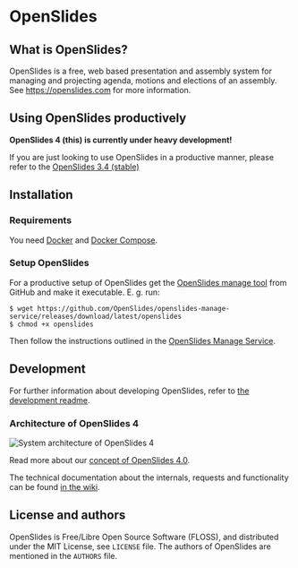 # OpenSlides

## What is OpenSlides?

OpenSlides is a free, web based presentation and assembly system for
managing and projecting agenda, motions and elections of an assembly. See
https://openslides.com for more information.


## Using OpenSlides productively

__OpenSlides 4 (this) is currently under heavy development!__

If you are just looking to use OpenSlides in a productive manner, please refer
to the [OpenSlides 3.4 (stable)](https://github.com/OpenSlides/OpenSlides/tree/stable/3.4.x)


## Installation

### Requirements

You need [Docker](https://docs.docker.com/engine/install/) and [Docker
Compose](https://docs.docker.com/compose/install/).

### Setup OpenSlides

For a productive setup of OpenSlides get the [OpenSlides manage
tool](https://github.com/OpenSlides/openslides-manage-service/releases/tag/latest)
from GitHub and make it executable. E. g. run:

    $ wget https://github.com/OpenSlides/openslides-manage-service/releases/download/latest/openslides
    $ chmod +x openslides

Then follow the instructions outlined in the [OpenSlides Manage
Service](https://github.com/OpenSlides/openslides-manage-service).


## Development

For further information about developing OpenSlides, refer to [the development
readme](DEVELOPMENT.md).

### Architecture of OpenSlides 4

![System architecture of OpenSlides 4](https://raw.githubusercontent.com/wiki/OpenSlides/OpenSlides/OS4/img/OpenSlides4.svg)

Read more about our [concept of OpenSlides 4.0](https://github.com/OpenSlides/OpenSlides/wiki/DE%3AKonzept-OpenSlides-4).

The technical documentation about the internals, requests and functionality can
be found [in the wiki](https://github.com/OpenSlides/OpenSlides/wiki/DE%3AKonzept-OpenSlides-4).


## License and authors

OpenSlides is Free/Libre Open Source Software (FLOSS), and distributed
under the MIT License, see ``LICENSE`` file. The authors of OpenSlides are
mentioned in the ``AUTHORS`` file.
